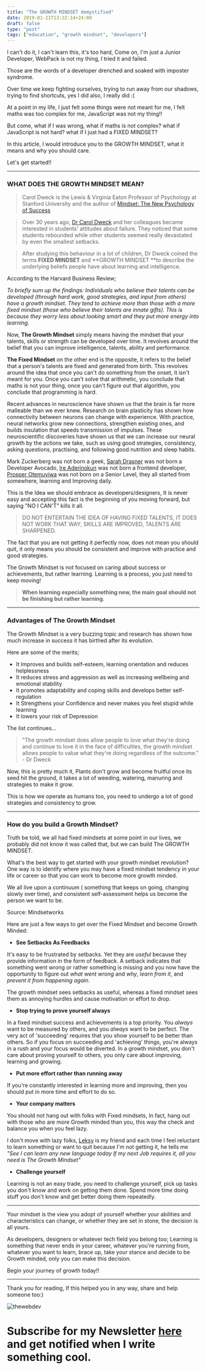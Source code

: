 ```yaml
---
title: "The GROWTH MINDSET demystified"
date: 2019-01-21T13:22:14+24:00
draft: false
type: "post"
tags: ["education", "growth mindset", "developers"]
---
```



I can't do it, I can't learn this, it's too hard, Come on, I'm just a Junior
Developer, WebPack is not my thing, I tried it and failed.

Those are the words of a developer drenched and soaked with imposter syndrome.

Over time we keep fighting ourselves, trying to run away from our shadows,
trying to find shortcuts, yes I did also, I really did :(

At a point in my life, I just felt some things were not meant for me, I felt
maths was too complex for me, JavaScript was not my thing!!

But come, what if I was wrong, what if maths is not complex? what if JavaScript
is not hard? what if I just had a FIXED MINDSET?

In this article, I would introduce you to the GROWTH MINDSET, what it means and
why you should care.

Let's get started!!

*****

### WHAT DOES THE GROWTH MINDSET MEAN?

> Carol Dweck is the Lewis & Virginia Eaton Professor of Psychology at Stanford
> University and the author of [Mindset: The New Psychology of
Success](http://www.amazon.com/Mindset-The-New-Psychology-Success/dp/1400062756)

> Over 30 years ago, [Dr Carol Dweck](https://en.wikipedia.org/wiki/Carol_Dweck)
> and her colleagues became interested in students' attitudes about failure. They
noticed that some students rebounded while other students seemed really
devastated by even the smallest setbacks.

> After studying this behaviour in a lot of children, Dr Dweck coined the terms
> **FIXED MINDSET** and **GROWTH MINDSET **to describe the underlying beliefs
people have about learning and intelligence.

According to the Harvard Business Review;

*To briefly sum up the findings: Individuals who believe their talents can be
developed (through hard work, good strategies, and input from others) have a
growth mindset. They tend to achieve more than those with a more fixed mindset
(those who believe their talents are innate gifts). This is because they worry
less about looking smart and they put more energy into learning.*

Now, **The Growth Mindset** simply means having the mindset that your talents,
skills or strength can be developed over time. It revolves around the belief
that you can improve intelligence, talents, ability and performance.

**The Fixed Mindset** on the other end is the opposite, it refers to the belief
that a person's talents are fixed and generated from birth. This revolves around
the idea that once you can't do something from the onset, it isn't meant for
you. Once you can't solve that arithmetic, you conclude that maths is not your
thing, once you can't figure out that algorithm, you conclude that programming
is hard.

Recent advances in neuroscience have shown us that the brain is far more
malleable than we ever knew. Research on brain plasticity has shown how
connectivity between neurons can change with experience. With practice, neural
networks grow new connections, strengthen existing ones, and builds insulation
that speeds transmission of impulses. These neuroscientific discoveries have
shown us that we can increase our neural growth by the actions we take, such as
using good strategies, consistency, asking questions, practising, and following
good nutrition and sleep habits.

Mark Zuckerberg was not born a geek, [Sarah
Drasner](https://medium.com/@sarah_edo) was not born a Developer Avocado, [Ire
Aderinokun](https://medium.com/@ireade) was not born a frontend developer,
[Prosper Otemuyiwa](https://medium.com/@unicodeveloper) was not born on a Senior
Level, they all started from somewhere, learning and Improving daily.

This is the Idea we should embrace as developers/designers, It is never easy and
accepting this fact is the beginning of you moving forward, but saying "NO I
CAN'T" kills it all.

> DO NOT ENTERTAIN THE IDEA OF HAVING FIXED TALENTS, IT DOES NOT WORK THAT WAY,
> SKILLS ARE IMPROVED, TALENTS ARE SHARPENED.

The fact that you are not getting it perfectly now, does not mean you should
quit, it only means you should be consistent and improve with practice and good
strategies.

The Growth Mindset is not focused on caring about success or achievements, but
rather learning. Learning is a process, you just need to keep moving!

> **When learning especially something new, the main goal should not be finishing
> but rather learning.**

*****

### Advantages of The Growth Mindset

The Growth Mindset is a very buzzing topic and research has shown how much
increase in success it has birthed after its evolution.

Here are some of the merits;

* It Improves and builds self-esteem, learning orientation and reduces
helplessness
* It reduces stress and aggression as well as increasing wellbeing and emotional
stability
* It promotes adaptability and coping skills and develops better self-regulation
* It Strengthens your Confidence and never makes you feel stupid while learning
* It lowers your risk of Depression

The list continues...

> "The growth mindset does allow people to love what they're doing and continue
> to love it in the face of difficulties, the growth mindset allows people to
value what they're doing regardless of the outcome." - Dr Dweck

Now, this is pretty much it, Plants don't grow and become fruitful once its seed
hit the ground, it takes a lot of weeding, watering, manuring and strategies to
make it grow.

This is how we operate as humans too, you need to undergo a lot of good
strategies and consistency to grow.


*****

### How do you build a Growth Mindset?

Truth be told, we all had fixed mindsets at some point in our lives, we probably
did not know it was called that, but we can build The GROWTH MINDSET.

What's the best way to get started with your growth mindset revolution? One way
is to identify where you may have a fixed mindset tendency in your life or
career so that you can work to become more growth minded.

We all live upon a continuum ( something that keeps on going, changing slowly
over time), and consistent self-assessment helps us become the person we want to
be.

<span class="figcaption_hack">Source: Mindsetworks</span>

Here are just a few ways to get over the Fixed Mindset and become Growth Minded:

* **See Setbacks As Feedbacks**

It's easy to be frustrated by setbacks. Yet they are *useful* because they
provide information in the form of feedback. A setback indicates that something
went wrong or rather something is missing and you now have the opportunity to
figure out *what went wrong* and *why*, *learn from it*, and *prevent it from
happening again.*

The growth mindset sees setbacks as useful, whereas a fixed mindset sees them as
annoying hurdles and cause motivation or effort to drop.

* **Stop trying to prove yourself always**

In a fixed mindset success and achievements is a top priority. You *always* want
to be measured by others, and you *always* want to be perfect. The very act of
'succeeding' requires that you show yourself to be better than others. So if you
focus on succeeding and 'achieving' things, you're always in a rush and your
focus would be diverted. In a growth mindset, you don't care about proving
yourself to others, you only care about improving, learning and growing.

* **Put more effort rather than running away**

If you're constantly interested in learning more and improving, then you should
put in more time and effort to do so.

* **Your company matters**

You should not hang out with folks with Fixed mindsets, In fact, hang out with
those who are more Growth minded than you, this way the check and balance you
when you feel lazy.

I don't move with lazy folks, [Leksy](https://medium.com/@ibolamilekan) is my
friend and each time I feel reluctant to learn something or want to quit because
I'm not getting it, he tells me *"See I can learn any new language today If my
next Job requires it, all you need is The Growth Mindset"*

* **Challenge yourself**

Learning is not an easy trade, you need to challenge yourself, pick up tasks you
don't know and work on getting them done. Spend more time doing stuff you don't
know and get better doing them repeatedly.

*****

Your mindset is the view you adopt of yourself whether your abilities and
characteristics can change, or whether they are set in stone, the decision is
all yours.

As developers, designers or whatever tech field you belong too; Learning is
something that never ends in your career, whatever you're running from, whatever
you want to learn, brace up, take your stance and decide to be Growth minded,
only you can make this decision.

Begin your journey of growth today!!

*****

Thank you for reading, If this helped you in any way, share and help someone too:)


![thewebdev](https://res.cloudinary.com/iambeejayayo/image/upload/c_scale,w_100/v1547954566/fav-500.png)

# Subscribe for my Newsletter [here](https://eepurl.com/geCCfL) and get notified when I write something cool.